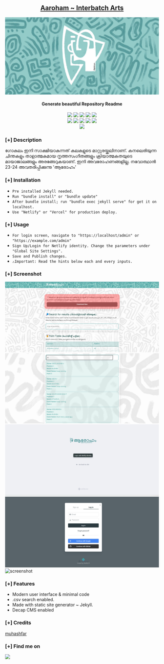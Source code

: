<h2 align="center"><u>Aaroham ~ Interbatch Arts</u></h2>

![Generate beautiful Repository Readme](uploads/images/banner.jpg)
<h4 align="center"> Generate beautiful Repository Readme </h4>

<p align="center">
    <img src="https://img.shields.io/github/stars/muhashfar/Aaroham?style=for-the-badge&color=orange">
    <img src="https://img.shields.io/github/forks/muhashfar/Aaroham?style=for-the-badge&color=purple">
    <img src="https://img.shields.io/github/license/muhashfar/Aaroham?style=for-the-badge&color=blue">
    <img src="https://img.shields.io/github/issues/muhashfar/Aaroham?style=for-the-badge&color=red">
    <img src="https://img.shields.io/github/contributors/muhashfar/Aaroham?style=for-the-badge&color=cyan">
<br>
    <img src="https://img.shields.io/badge/Author-Muhash-magenta?style=flat-square">
    <img src="https://img.shields.io/badge/Open%20Source-Yes-orange?style=flat-square">
    <img src="https://img.shields.io/badge/Maintained-Yes-cyan?style=flat-square">
    <img src="https://img.shields.io/badge/Made%20In-❤️Kerala-green?style=flat-square">
    <img src="https://img.shields.io/badge/Written%20In-Jekyll-blue?style=flat-square">
<br>
    <img src="https://github-readme-stats.vercel.app/api/pin/?username=muhashfar&repo=Aaroham&theme=synthwave">
</p>

### [+] Description
ഗോകുലം ഇനി സാക്ഷിയാകുന്നത് കലകളുടെ മാറ്റുരയ്ക്കലിനാണ്. കനലെരിയുന്ന ചിന്തകളും താളാത്മകമായ നൃത്തസംഗീതങ്ങളും ക്രിയാത്മകതയുടെ മായാജാലങ്ങളും അരങ്ങേറുകയാണ്. ഇനി അവരോഹണങ്ങളില്ല. നവോത്ഥാൻ 23-24 അവതരിപ്പിക്കുന്നു 'ആരോഹം'

### [+] Installation
 - `Pre installed Jekyll needed.`
 - `Run "bundle install" or "bundle update"`
 - `After bundle install; run "bundle exec jekyll serve" for get it on localhost.`
 - `Use "Netlify" or "Vercel" for production deploy.`

### [+] Usage
 - `For login screen, navigate to "https://localhost/admin" or "https://example.com/admin"`
 - `Sign Up/Login for Netlify identity. Change the parameters under "Global Site Settings".`
 - `Save and Publish changes.`
 - `⚠️Important: Read the hints below each and every inputs.`

### [+] Screenshot
![screenshot](uploads/images/aaroham1.png)
![screenshot](uploads/images/aaroham2.png)
![screenshot](uploads/images/aaroham3.png)
![screenshot](uploads/images/aaroham4.png)
![screenshot](uploads/images/aaroham.5png)

### [+] Features
 - Modern user interface & minimal code
 - .csv search enabled.
 - Made with static site generator ~ Jekyll.
 - Decap CMS enabled

### [+] Credits 
<a href="https://github.com/muhashfar/Aaroham">muhashfar</a>

### [+] Find me on 
<a href="mailto:muhammedashfar@hotmail.com" target="_blank"><img src="https://img.shields.io/badge/Email-muhammedashfar@hotmail.com-blue?style=for-the-badge&logo=gmail"></a>

